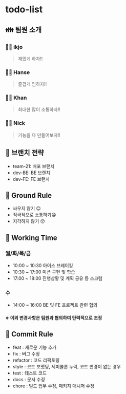 # todo-list

## 👪 팀원 소개

### 🙋‍♂️ ikjo

> 재밌게 하자!!

### 🙋‍♂️ Hanse

> 즐겁게 임하자!!

### 🙋‍♂️ Khan

> 최대한 많이 소통하자!!

### 🙋‍♂️ Nick

> 기능을 다 만들어보자!!

## 🔧 브랜치 전략

- team-21: 배포 브랜치
- dev-BE: BE 브랜치
- dev-FE: FE 브랜치

## 🎄 Ground Rule

- 싸우지 않기 😉
- 적극적으로 소통하기😁
- 지각하지 않기 😗

## 🎁 Working Time

### 월/화/목/금

- 10:00 ~ 10:30 아이스 브레이킹
- 10:30 ~ 17:00 미션 구현 및 학습
- 17:00 ~ 18:00 진행상황 및 계획 공유 등 스크럼

### 수

- 14:00 ~ 16:00 BE 및 FE 프로젝트 관련 협의

#### ※ 이외 변경사항은 팀원과 협의하여 탄력적으로 조정

## 🎉 Commit Rule

- feat : 새로운 기능 추가
- fix : 버그 수정
- refactor : 코드 리팩토링
- style : 코드 포맷팅, 세미콜론 누락, 코드 변경이 없는 경우
- test : 테스트 코드
- docs : 문서 수정
- chore : 빌드 업무 수정, 패키지 매니저 수정
